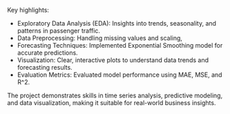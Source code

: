 Key highlights:
- Exploratory Data Analysis (EDA): Insights into trends, seasonality, and patterns in passenger traffic.
- Data Preprocessing: Handling missing values and scaling,
- Forecasting Techniques: Implemented Exponential Smoothing model for accurate predictions.
- Visualization: Clear, interactive plots to understand data trends and forecasting results.
- Evaluation Metrics: Evaluated model performance using MAE, MSE, and R^2.

The project demonstrates skills in time series analysis, predictive modeling, and data visualization, making it suitable for real-world business insights.
